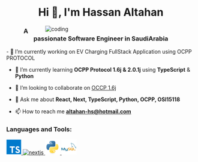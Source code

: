 <h1 align="center">Hi 👋, I'm Hassan Altahan</h1>
<img align="right" alt="coding" width="400" src="https://i.pinimg.com/originals/e6/da/c1/e6dac1038095d76596e8b1bd9653f569.gif">
<h3 align="center">A passionate Software Engineer in SaudiArabia</h3>
- 🔭 I’m currently working on EV Charging FullStack Application using OCPP PROTOCOL

- 🎋 I’m currently learning **OCPP Protocol 1.6j & 2.0.1j** using **TypeScript** & **Python**


- 👯 I’m looking to collaborate on [OCCP 1.6j]((https://github.com/hpxix/OCPP-websocket))

- 💬 Ask me about **React, Next, TypeScript, Python, OCPP, OSI15118**

- 📫 How to reach me **altahan-hs@hotmail.com**


<h3 align="left">Languages and Tools:</h3>
<p align="left">
 <a href="https://www.typescriptlang.org/" target="_blank" rel="noreferrer"> <img src="https://raw.githubusercontent.com/devicons/devicon/master/icons/typescript/typescript-original.svg" alt="typescript" width="40" height="40"/> </a>
<a href="https://nextjs.org/" target="_blank" rel="noreferrer"> <img src="https://cdn.worldvectorlogo.com/logos/nextjs-2.svg" alt="nextjs" width="40" height="40"/> </a>
<a href="https://www.python.org" target="_blank" rel="noreferrer"> <img src="https://raw.githubusercontent.com/devicons/devicon/master/icons/python/python-original.svg" alt="python" width="40" height="40"/> </a>
 <a href="https://www.mysql.com/" target="_blank" rel="noreferrer"> <img src="https://raw.githubusercontent.com/devicons/devicon/master/icons/mysql/mysql-original-wordmark.svg" alt="mysql" width="40" height="40"/> </a>
  
